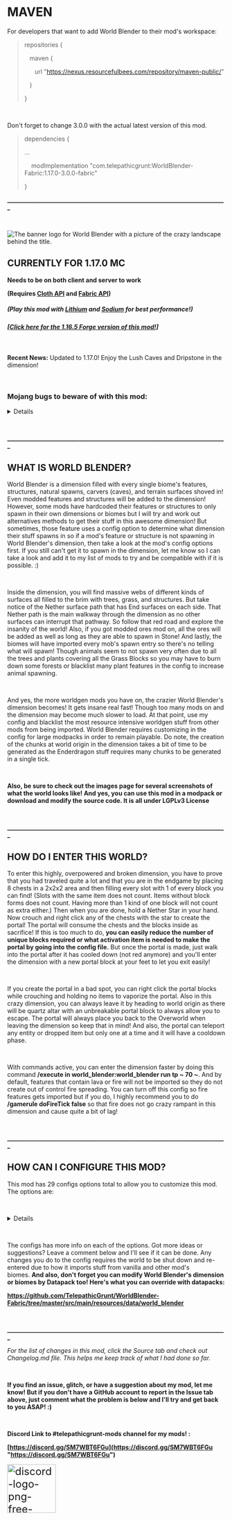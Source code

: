 # MAVEN

For developers that want to add World Blender to their mod's workspace:

<blockquote>
repositories {

&nbsp;&nbsp;&nbsp;maven {

&nbsp;&nbsp;&nbsp;&nbsp;&nbsp;&nbsp;url "https://nexus.resourcefulbees.com/repository/maven-public/"

&nbsp;&nbsp;&nbsp;}

}
</blockquote>

&nbsp;

Don't forget to change 3.0.0 with the actual latest version of this mod.

<blockquote>
dependencies {

...

&nbsp;&nbsp;&nbsp;&nbsp;modImplementation "com.telepathicgrunt:WorldBlender-Fabric:1.17.0-3.0.0-fabric"

}</blockquote>

**____________________________________________________________________________**

&nbsp;

![The banner logo for World Blender with a picture of the crazy landscape behind the title.](https://i.imgur.com/HLLklJ6.png)

## **CURRENTLY FOR 1.17.0 MC**
**Needs to be on both client and server to work**

**(Requires [Cloth API](https://www.curseforge.com/minecraft/mc-mods/cloth-config) and [Fabric API](https://www.curseforge.com/minecraft/mc-mods/fabric-api))**

##### (Play this mod with [Lithium](https://www.curseforge.com/minecraft/mc-mods/lithium) and [Sodium](https://www.curseforge.com/minecraft/mc-mods/sodium) for best performance!)

##### [[Click here for the 1.16.5 Forge version of this mod!]](https://modrinth.com/mod/worldblender)

&nbsp;

**Recent News:** Updated to 1.17.0!
Enjoy the Lush Caves and Dripstone in the dimension!

&nbsp;

### Mojang bugs to beware of with this mod:

<details>

**Make a copy of your world before putting on Ultra Amplified Dimension! If you remove any dimension mod, the Nether and End dimensions will be missing from the game due to a Mojang bug. Also, _putting the mod back on will not restore the dimension._ [https://bugs.mojang.com/browse/MC-197860](https://bugs.mojang.com/browse/MC-197860)**

&nbsp;

**SERVER OWNERS NOTE:  
If you make a fresh new world with this mod on _a server, restart the server after the world is made_ due to this mojang bug causing json dimensions to not be made upon world creation only on servers. [https://bugs.mojang.com/browse/MC-195468](https://bugs.mojang.com/browse/MC-195468)**

</details>

&nbsp;

**____________________________________________________________________________**

## **WHAT IS WORLD BLENDER?**

World Blender is a dimension filled with every single biome's features, structures, natural spawns, carvers (caves), and terrain surfaces shoved in! Even modded features and structures will be added to the dimension! However, some mods have hardcoded their features or structures to only spawn in their own dimensions or biomes but I will try and work out alternatives methods to get their stuff in this awesome dimension! But sometimes, those feature uses a config option to determine what dimension their stuff spawns in so if a mod's feature or structure is not spawning in World Blender's dimension, then take a look at the mod's config options first. If you still can't get it to spawn in the dimension, let me know so I can take a look and add it to my list of mods to try and be compatible with if it is possible. :)

&nbsp;

Inside the dimension, you will find massive webs of different kinds of surfaces all filled to the brim with trees, grass, and structures. But take notice of the Nether surface path that has End surfaces on each side. That Nether path is the main walkway through the dimension as no other surfaces can interrupt that pathway. So follow that red road and explore the insanity of the world! Also, if you got modded ores mod on, all the ores will be added as well as long as they are able to spawn in Stone! And lastly, the biomes will have imported every mob's spawn entry so there's no telling what will spawn! Though animals seem to not spawn very often due to all the trees and plants covering all the Grass Blocks so you may have to burn down some forests or blacklist many plant features in the config to increase animal spawning.

&nbsp;

And yes, the more worldgen mods you have on, the crazier World Blender's dimension becomes! It gets insane real fast! Though too many mods on and the dimension may become much slower to load. At that point, use my config and blacklist the most resource intensive worldgen stuff from other mods from being imported. World Blender requires customizing in the config for large modpacks in order to remain playable. Do note, the creation of the chunks at world origin in the dimension takes a bit of time to be generated as the Enderdragon stuff requires many chunks to be generated in a single tick.

&nbsp;

**Also, be sure to check out the images page for several screenshots of what the world looks like! And yes, you can use this mod in a modpack or download and modify the source code. It is all under LGPLv3 License**

&nbsp;

**____________________________________________________________________________**

## **HOW DO I ENTER THIS WORLD?**

To enter this highly, overpowered and broken dimension, you have to prove that you had traveled quite a lot and that you are in the endgame by placing 8 chests in a 2x2x2 area and then filling every slot with 1 of every block you can find! (Slots with the same item does not count. Items without block forms does not count. Having more than 1 kind of one block will not count as extra either.) Then when you are done, hold a Nether Star in your hand. Now crouch and right click any of the chests with the star to create the portal! The portal will consume the chests and the blocks inside as sacrifice! If this is too much to do, **you can easily reduce the number of unique blocks required or what activation item is needed to make the portal by going into the config file.** But once the portal is made, just walk into the portal after it has cooled down (not red anymore) and you'll enter the dimension with a new portal block at your feet to let you exit easily!

&nbsp;

If you create the portal in a bad spot, you can right click the portal blocks while crouching and holding no items to vaporize the portal. Also in this crazy dimension, you can always leave it by heading to world origin as there will be quartz altar with an unbreakable portal block to always allow you to escape. The portal will always place you back to the Overworld when leaving the dimension so keep that in mind! And also, the portal can teleport any entity or dropped item but only one at a time and it will have a cooldown phase.

&nbsp;

With commands active, you can enter the dimension faster by doing this command **/execute in world_blender:world_blender run tp ~ 70 ~**. And by default, features that contain lava or fire will not be imported so they do not create out of control fire spreading. You can turn off this config so fire features gets imported but if you do, I highly recommend you to do **/gamerule doFireTick false** so that fire does not go crazy rampant in this dimension and cause quite a bit of lag!

&nbsp;

**____________________________________________________________________________**

## **HOW CAN I CONFIGURE THIS MOD?**

This mod has 29 configs options total to allow you to customize this mod. The options are:

&nbsp;

<details>

**-turn on or off importing vanilla or mod's features, structures, carvers, surfaces, and natural mob spawns.**

&nbsp;

**-disable bamboo, fire, and lava features from spawning to help reduce lag.**

&nbsp;

**-surround floating liquid with solid blocks and placing solid blocks under blocks that can fall. This helps reduce lag from liquid flowing or blocks falling.**

&nbsp;

**-place Obsidian blocks to separate lava tagged fluids from water tagged fluids underground.**

&nbsp;

**-blacklist certain mod's or vanilla features, structures, carvers, surfaces, and natural mob spawns by using keywords, using the resource location (ID) of the thing itself, or using the resource location of the mod itself.**

&nbsp;

**-print out all resource locations of everything registered to help you with making a blacklist easily.**

&nbsp;

**-change how many kinds of blocks are needed to make the portal, specify required blocks that needs to be in the chests, what activation item(s) is needed, and whether the portal should drop the chests and its contents instead of consuming it.**

&nbsp;

**-how thick the surface bands are and whether vanilla ravine and cave carvers can carve through modded blocks, Netherrack, and End Stone underground.**

&nbsp;

**-spawn the Enderdragon at world origin in the dimension! (Set to off by default as I want people to explore this dimension safely without worrying about the dragon guarding the custom altar at world origin. That way you always have an easy escape from the dimension at anytime)**
</details>

&nbsp;

The configs has more info on each of the options. Got more ideas or suggestions? Leave a comment below and I'll see if it can be done. Any changes you do to the config requires the world to be shut down and re-entered due to how it imports stuff from vanilla and other mod's biomes. **And also, don't forget you can modify World Blender's dimension or biomes by Datapack too! Here's what you can override with datapacks:**

**https://github.com/TelepathicGrunt/WorldBlender-Fabric/tree/master/src/main/resources/data/world_blender**

 

**____________________________________________________________________________**

_For the list of changes in this mod, click the Source tab and check out Changelog.md file. This helps me keep track of what I had done so far._

&nbsp;

**If you find an issue, glitch, or have a suggestion about my mod, let me know! But if you don't have a GitHub account to report in the Issue tab above, just comment what the problem is below and I'll try and get back to you ASAP! :)**

&nbsp;

**Discord Link to #telepathicgrunt-mods channel for my mods! :**

**[https://discord.gg/SM7WBT6FGu](https://discord.gg/SM7WBT6FGu "https://discord.gg/SM7WBT6FGu")**

<a class="anchor-3Z-8Bb anchorUnderlineOnHover-2ESHQB" style="font-size: 24px;" tabindex="0" title="https://discord.gg/SM7WBT6FGu" role="button" href="https://discord.gg/SM7WBT6FGu" target="_blank" rel="noopener noreferrer"><img src="https://www.freepnglogos.com/uploads/discord-logo-png/concours-discord-cartes-voeux-fortnite-france-6.png" alt="discord-logo-png-free-transparent-png-logos-discord-png-logo-300_300 (PNG)  | BeeIMG" width="112" height="112" /></a>

